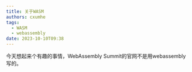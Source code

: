 ```yaml
---
title: 关于WASM
authors: cxumhe
tags:
  - WASM
  - webassembly
date: 2023-10-10T09:38
---
```

今天想起来个有趣的事情，WebAssembly Summit的官网不是用webassembly写的。